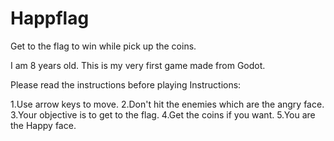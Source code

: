 # Happflag
 Get to the flag to win while pick up the coins.

I am 8 years old.  This is my very first game made from Godot.

Please read the instructions before playing
Instructions:

1.Use arrow keys to move.
2.Don't hit the enemies which are the angry face.
3.Your objective is to get to the flag.
4.Get the coins if you want.
5.You are the Happy face.

